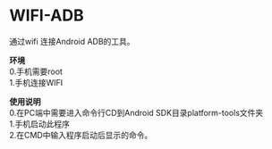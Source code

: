 # WIFI-ADB
通过wifi 连接Android ADB的工具。<br/>

<b>环境</b><br/>
0.手机需要root<br/>
1.手机连接WIFI<br/>

<b>使用说明</b><br/>
0.在PC端中需要进入命令行CD到Android SDK目录platform-tools文件夹<br/>
1.手机启动此程序<br/>
2.在CMD中输入程序启动后显示的命令。<br/>

